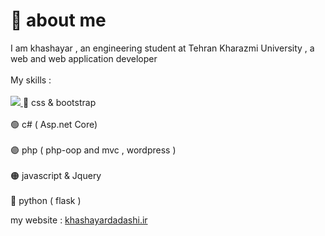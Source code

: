  # :wave: about me

I am khashayar , an engineering student at  Tehran Kharazmi University , a web and web application developer <br> <br>
My skills : <br><br>
  <a href="https://skillicons.dev">
    <img src="https://skillicons.dev/icons?i=c#,Bootstrap,css,php,js,jequery,py,flask" />
  </a>
🔵 css & bootstrap  <br><br>
🟢 c# ( Asp.net Core) <br><br>
🟣 php ( php-oop and mvc , wordpress ) <br><br>
🟠 javascript & Jquery <br><br>
🔵 python ( flask )

my website : <a href="https://khashayardadashi.ir">khashayardadashi.ir</a>
